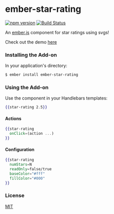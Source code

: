 # ember-star-rating

[![npm version](https://badge.fury.io/js/ember-star-rating.svg)](http://badge.fury.io/js/ember-star-rating)
[![Build Status](https://travis-ci.org/vevix/ember-star-rating.svg?branch=master)](https://travis-ci.org/vevix/ember-star-rating)

An [ember.js](http://www.emberjs.com) component for star ratings using svgs!

Check out the demo [here](http://vevix.net/ember-star-rating)

### Installing the Add-on

In your application's directory:
```bash
$ ember install ember-star-rating
```

### Using the Add-on

Use the component in your Handlebars templates:

```hbs
{{star-rating 2.5}}
```

#### Actions

```hbs
{{star-rating
  onClick=(action ...)
}}
```

#### Configuration

```hbs
{{star-rating
  numStars=N
  readOnly=false/true
  baseColor="#fff"
  fillColor="#000"
}}
```

### License

[MIT](https://github.com/vevix/ember-star-rating/blob/master/LICENSE.md)
